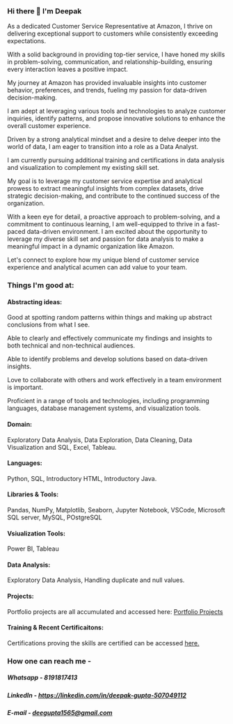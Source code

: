 ### Hi there 👋 I'm Deepak
As a dedicated Customer Service Representative at Amazon, I thrive on delivering exceptional support to customers while consistently exceeding expectations.

With a solid background in providing top-tier service, I have honed my skills in problem-solving, communication, and relationship-building, ensuring every interaction leaves a positive impact.

My journey at Amazon has provided invaluable insights into customer behavior, preferences, and trends, fueling my passion for data-driven decision-making.

I am adept at leveraging various tools and technologies to analyze customer inquiries, identify patterns, and propose innovative solutions to enhance the overall customer experience.

Driven by a strong analytical mindset and a desire to delve deeper into the world of data, I am eager to transition into a role as a Data Analyst.

I am currently pursuing additional training and certifications in data analysis and visualization to complement my existing skill set.

My goal is to leverage my customer service expertise and analytical prowess to extract meaningful insights from complex datasets, drive strategic decision-making, and contribute to the continued success of the organization.

With a keen eye for detail, a proactive approach to problem-solving, and a commitment to continuous learning, I am well-equipped to thrive in a fast-paced data-driven environment. I am excited about the opportunity to leverage my diverse skill set and passion for data analysis to make a meaningful impact in a dynamic organization like Amazon.

Let's connect to explore how my unique blend of customer service experience and analytical acumen can add value to your team.


### Things I'm good at:

#### Abstracting ideas: 
Good at spotting random patterns within things and making up abstract conclusions from what I see. 

Able to clearly and effectively communicate my findings and insights to both technical and non-technical audiences.

Able to identify problems and develop solutions based on data-driven insights.

Love to collaborate with others and work effectively in a team environment is important.

Proficient in a range of tools and technologies, including programming languages, database management systems, and visualization tools.
 
#### Domain: 
 Exploratory Data Analysis, Data Exploration, Data Cleaning, Data Visualization and SQL, Excel, Tableau.

#### Languages: 
Python, SQL, Introductory HTML, Introductory Java.

#### Libraries & Tools: 
Pandas, NumPy, Matplotlib, Seaborn, Jupyter Notebook, VSCode, Microsoft SQL server, MySQL, POstgreSQL

#### Vsiualization Tools: 
Power BI, Tableau

#### Data Analysis: 
Exploratory Data Analysis, Handling duplicate and null values.

#### Projects:
Portfolio projects are all accumulated and accessed here: [Portfolio Projects](https://github.com/deegpt/PortfolioProjects)

#### Training & Recent Certificaitons:
Certifications proving the skills are certified can be accessed [here.](https://github.com/deegpt/Certificates)

### How one can reach me - 
 
##### Whatsapp - 8191817413
 
##### LinkedIn - https://linkedin.com/in/deepak-gupta-507049112 
 
##### E-mail - deegupta1565@gmail.com


<!--
**deegpt/deegpt** is a ✨ _special_ ✨ repository because its `README.md` (this file) appears on your GitHub profile.

Here are some ideas to get you started:

###  I’m currently working In Amazon Development Center as a Customer Service Associate.
### 🌱 However, I'm an aspiring Data Analyst.###
### 🤔 I’m looking for help in landing a Data Analyst Job.
- 💬 Ask me about ...
### 📫 How to reach me: Whatsapp - 8191817413, LinkedIn - linkedin.com/in/deepak-gupta-507049112 or E-mail me at deegupta1565@gmail.com
### 😄 Pronouns: He/Him
- ⚡ Fun fact: ...
-->
